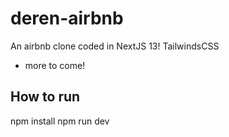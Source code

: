 # deren-airbnb

An airbnb clone coded in
NextJS 13!
TailwindsCSS

- more to come!

## How to run

npm install
npm run dev
